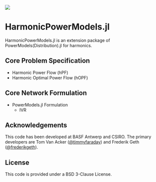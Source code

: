 <a href="https://timmyfaraday.github.io/HarmonicPowerModels.jl/"><img src="https://github.com/timmyfaraday/HarmonicPowerModels.jl/workflows/Documentation/badge.svg"></img></a>

# HarmonicPowerModels.jl

HarmonicPowerModels.jl is an extension package of PowerModels(Distribution).jl for harmonics. 

## Core Problem Specification
- Harmonic Power Flow (hPF)
- Harmonic Optimal Power Flow (hOPF)

## Core Network Formulation
- PowerModels.jl Formulation
  - IVR

## Acknowledgements
This code has been developed at BASF Antwerp and CSIRO. The primary developers are Tom Van Acker ([@timmyfaraday](https://github.com/timmyfaraday)) and Frederik Geth ([@frederikgeth](https://github.com/frederikgeth)).


## License
This code is provided under a BSD 3-Clause License.
